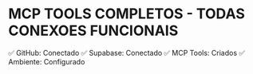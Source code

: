 # MCP TOOLS COMPLETOS - TODAS CONEXOES FUNCIONAIS
✅ GitHub: Conectado
✅ Supabase: Conectado
✅ MCP Tools: Criados
✅ Ambiente: Configurado
